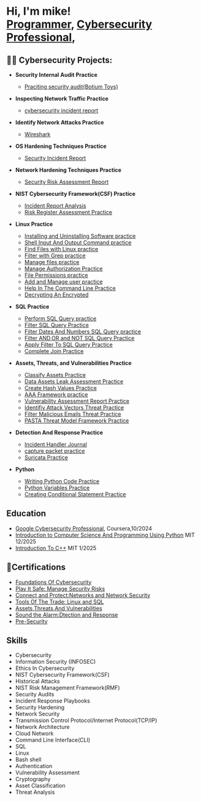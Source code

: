 <h1>Hi, I'm mike! <br/><a href="https://github.com/mrjones2920">Programmer</a>, <a href="https://www.linkedin.com/in/micheal-jones2920/">Cybersecurity Professional</a>,

<h2>👨‍💻 Cybersecurity Projects:</h2>

- <b>Security Internal Audit Practice</b>
  - [Praciting security audit(Botium Toys)](https://github.com/mrjones2920/botium-toys)
- <b>Inspecting Network Traffic Practice </b>
  - [cybersecurity incident report](https://github.com/mrjones2920/inspect-network-DNS-and-ICMP-traffic)
- <b>Identify Network Attacks Practice </b>
  - [Wireshark](https://github.com/mrjones2920/Wireshark)
- <b>OS Hardening Techniques Practice </b>
  - [Security Incident Report](https://github.com/mrjones2920/OS-hardening-techniques)
- <b>Network Hardening Techniques Practice </b>
  - [Security Risk Assessment Report](https://github.com/mrjones2920/Network-Hardening-techniques)
- <b>NIST Cybersecurity Framework(CSF) Practice </b>
   - [Incident Report Analysis](https://github.com/mrjones2920/NIST-Cybersecurity-Framework)
   - [Risk Register Assessment Practice](https://github.com/mrjones2920/NIST-CSF-)
- <b>Linux Practice</b>
  - [Installing and Uninstalling Software practice](https://github.com/mrjones2920/Linux-distribution)
  - [Shell Input And Output Command practice](https://github.com/mrjones2920/Shell-Lab)
  - [Find Files with Linux practice](https://github.com/mrjones2920/Files-with-Linux)
  - [Filter with Grep practice](https://github.com/mrjones2920/Filter-with-Grep )
  - [Manage files practice](https://github.com/mrjones2920/Manage-Files)
  - [Manage Authorization Practice](https://github.com/mrjones2920/Manage-Authorization)
  - [File Permissions practice](https://github.com/mrjones2920/file-permissions-in-linux)
  - [Add and Manage user practice](https://github.com/mrjones2920/Add-and-Manage-user)
  - [Help In The Command Line Practice](https://github.com/mrjones2920/Get-Help)
  - [Decrypting An Encrypted](https://github.com/mrjones2920/Decrypting)

 - <b>SQL Practice</b>
   - [Perform SQL Query practice](https://github.com/mrjones2920/Perfrom-SQL-Query)
   - [Filter SQL Query Practice](https://github.com/mrjones2920/filter-SQL-query)
   - [Filter Dates And Numbers SQL Query practice](https://github.com/mrjones2920/More-Filter-SQL-Query)
   - [Filter AND,OR and NOT SQL Query Practice](https://github.com/mrjones2920/Filters-with-AND-OR-and-NOT)
   - [Apply Filter To SQL Query Practice](https://github.com/mrjones2920/Apply-Filter-To-SQL-Query)
   - [Complete Join Practice](https://github.com/mrjones2920/Complete-A-Join)
  
 - <b>Assets, Threats, and Vulnerabilities
 Practice</b>
   - [Classify Assets Practice](https://github.com/mrjones2920/Classify-the-Assets)
   - [Data Assets Leak Assessment Practice](https://github.com/mrjones2920/Data-Risk)
   - [Create Hash Values Practice](https://github.com/mrjones2920/Hash-values)
   - [AAA Framework practice](https://github.com/mrjones2920/AAA-Framework)
   - [Vulnerability Assessment Report Practice](https://github.com/mrjones2920/vulnerable-system)
   - [Identifiy Attack Vectors Threat Practice](https://github.com/mrjones2920/Attack-vectors)
   - [Filter Malicious Emails Threat Practice](https://github.com/mrjones2920/Malicious-emails)
   - [ PASTA Threat Model Framework Practice](https://github.com/mrjones2920/PASTA)

 - <b>Detection And Response Practice</b>
     - [Incident Handler Journal](https://github.com/mrjones2920/incident-handler-journal)
     - [capture packet practice](https://github.com/mrjones2920/Capture-Packet)
     - [Suricata Practice](https://github.com/mrjones2920/rules-with-Suricata)
  
 - <b>Python</b>
    - [Writing Python Code Practice](https://github.com/mrjones2920/writing-python-code)
    - [Python Variables Practice](https://github.com/mrjones2920/Assign-Python-variables)
    - [Creating Conditional Statement Practice](https://github.com/mrjones2920/conditional-statement)
      
  
 

<h2>Education</h2>
  
  - [Google Cybersecurity Professional](https://www.coursera.org/professional-certificates/google-cybersecurity#:~:text=Google%20Cybersecurity%20Professional%20Certificate), Coursera,10/2024
  - [Introduction to Computer Science And Programming Using Python](https://ocw.mit.edu/courses/6-0001-introduction-to-computer-science-and-programming-in-python-fall-2016/)  MIT 12/2025
  - [Introduction To C++](https://ocw.mit.edu/courses/6-096-introduction-to-c-january-iap-2011/)   MIT 1/2025



<h2>📄Certifications</h2>

- [Foundations Of Cybersecurity](https://www.coursera.org/account/accomplishments/verify/6MDLRH4HYTF7)
- [Play It Safe: Manage Security Risks](https://www.coursera.org/account/accomplishments/verify/TD6UB39JWULX)
- [Connect and Protect:Networks and Network Security](https://www.coursera.org/account/accomplishments/verify/UTAV8MHSBDA1)
- [Tools Of The Trade: Linux and SQL](https://www.coursera.org/account/accomplishments/verify/PS02NGBMLUUP)
- [Assets,Threats,And Vulnerabilities](https://www.coursera.org/account/accomplishments/certificate/3I4BLVVHYEAL)
- [Sound the Alarm:Dtection and Response](https://www.coursera.org/account/accomplishments/verify/EJZ8TZUP3W00)
- [Pre-Security](https://tryhackme.com/certificate/THM-9FBOXSFCSM)

<h2>Skills</h2>

 - Cybersecurity
 - Information Security (INFOSEC)
 - Ethics In Cybersecurity
 - NIST Cybersecurity Framework(CSF)
 - Historical Attacks
 - NIST Risk Management Framework(RMF)
 - Security Audits
 - Incident Response Playbooks
 - Security Hardening
 - Network Security
 - Transmission Control Protocol/Internet Protocol(TCP/IP)
 - Network Architecture
 - Cloud Network
 - Command Line Interface(CLI)
 - SQL
 - Linux
 - Bash shell
 - Authentication
 - Vulnerability Assessment
 - Cryptography
 - Asset Classification
 - Threat Analysis


